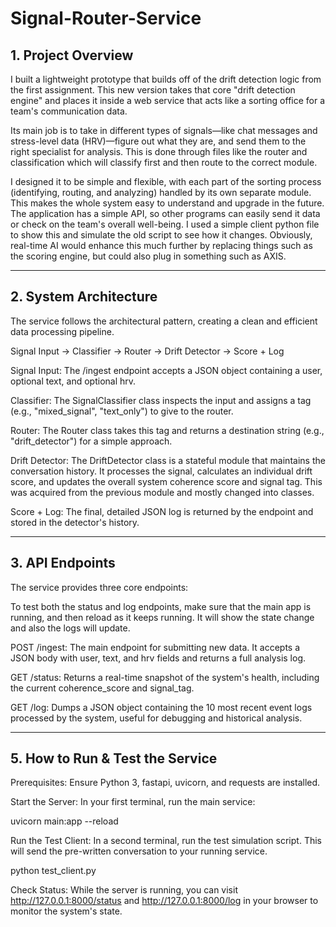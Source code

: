 # Signal-Router-Service

## 1. Project Overview
I built a lightweight prototype that builds off of the drift detection logic from the first assignment. This new version takes that core "drift detection engine" and places it inside a  web service that acts like a  sorting office for a team's communication data.

Its main job is to take in different types of signals—like chat messages and stress-level data (HRV)—figure out what they are, and send them to the right specialist for analysis. This is done through files like the router and classification which will classify first and then route to the correct module. 

I designed it to be simple and flexible, with each part of the sorting process (identifying, routing, and analyzing) handled by its own separate module. This makes the whole system easy to understand and upgrade in the future. The application has a simple API, so other programs can easily send it data or check on the team's overall well-being. I used a simple client python file to show this and simulate the old script to see how it changes. Obviously, real-time AI would enhance this much further by replacing things such as the scoring engine, but could also plug in something such as AXIS.

---

## 2. System Architecture
The service follows the  architectural pattern, creating a clean and efficient data processing pipeline.

Signal Input → Classifier → Router → Drift Detector → Score + Log

Signal Input: The /ingest endpoint accepts a JSON object containing a user, optional text, and optional hrv.

Classifier: The SignalClassifier class inspects the input and assigns a tag (e.g., "mixed_signal", "text_only") to give to the router.

Router: The Router class takes this tag and returns a destination string (e.g., "drift_detector") for a simple approach.

Drift Detector: The DriftDetector class is a stateful module that maintains the conversation history. It processes the signal, calculates an individual drift score, and updates the overall system coherence score and signal tag. This was acquired from the previous module and mostly changed into classes.

Score + Log: The final, detailed JSON log is returned by the endpoint and stored in the detector's history.

---

## 3. API Endpoints
The service provides three core endpoints:

To test both the status and log endpoints, make sure that the main app is running, and then reload as it keeps running. It will show the state change and also the logs will update.

POST /ingest: The main endpoint for submitting new data. It accepts a JSON body with user, text, and hrv fields and returns a full analysis log.

GET /status: Returns a real-time snapshot of the system's health, including the current coherence_score and signal_tag.

GET /log: Dumps a JSON object containing the 10 most recent event logs processed by the system, useful for debugging and historical analysis.

---

## 5. How to Run & Test the Service
Prerequisites: Ensure Python 3, fastapi, uvicorn, and requests are installed.

Start the Server: In your first terminal, run the main service:

uvicorn main:app --reload

Run the Test Client: In a second terminal, run the test simulation script. This will send the pre-written conversation to your running service.

python test_client.py

Check Status: While the server is running, you can visit http://127.0.0.1:8000/status and http://127.0.0.1:8000/log in your browser to monitor the system's state.
